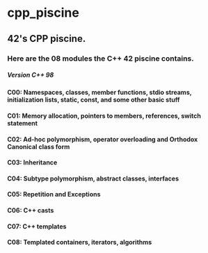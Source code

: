 # cpp_piscine
## 42's CPP piscine.

### Here are the 08 modules the C++ 42 piscine contains.
##### Version C++ 98

#### C00: Namespaces, classes, member functions, stdio streams, initialization lists, static, const, and some other basic stuff <br>
#### C01: Memory allocation, pointers to members, references, switch statement <br> 
#### C02: Ad-hoc polymorphism, operator overloading and Orthodox Canonical class form <br>
#### C03: Inheritance <br>
#### C04: Subtype polymorphism, abstract classes, interfaces <br>
#### C05: Repetition and Exceptions <br>
#### C06: C++ casts <br>
#### C07: C++ templates <br>
#### C08: Templated containers, iterators, algorithms <br>

